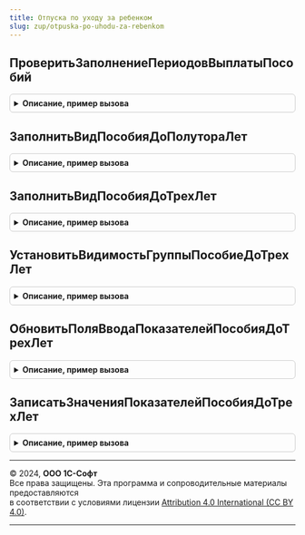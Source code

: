 ```yaml
---
title: Отпуска по уходу за ребенком
slug: zup/otpuska-po-uhodu-za-rebenkom
---
```



## ПроверитьЗаполнениеПериодовВыплатыПособий
<details style="margin: 1em 0; padding: 0.5em; border: 1px solid #ccc; border-radius: 6px;">

<summary style="font-weight: bold; cursor: pointer;">Описание, пример вызова</summary>

```bsl

// Проверяет значения периодов выплат пособий по уходу за ребенком
//
// Параметры:
//  Объект				 - ДокументОбъект - Проверяемый документ
//  Отказ				 - Булево - устанавливает в истина, если реквизиты заполнены не правильно.
//  ПроверяемыеРеквизиты - Массив - массив проверяемых реквизитов.
//  ДатаНачалаОтпуска	 - Дата - дата начала отпуска по уходу за ребенком.
//  ДатаОкончанияОтпуска - Дата - дата окончания отпуска по уходу за ребенком.
//
Процедура ПроверитьЗаполнениеПериодовВыплатыПособий(Объект, Отказ, ПроверяемыеРеквизиты, Знач ДатаНачалаОтпуска = Неопределено, Экспорт
```

Пример вызова
```bsl
ОтпускаПоУходуЗаРебенком.ПроверитьЗаполнениеПериодовВыплатыПособий(Объект, Отказ, ПроверяемыеРеквизиты, ДатаНачалаОтпуска, );
```
</details>

## ЗаполнитьВидПособияДоПолутораЛет
<details style="margin: 1em 0; padding: 0.5em; border: 1px solid #ccc; border-radius: 6px;">

<summary style="font-weight: bold; cursor: pointer;">Описание, пример вызова</summary>

```bsl

// Заполняет на форме вид расчета оплаты пособия отпуска по уходу за ребенком до полутора лет
//
// Параметры:
//  Форма	 - Управляемая форма.
//
Процедура ЗаполнитьВидПособияДоПолутораЛет(Форма) Экспорт
```

Пример вызова
```bsl
ОтпускаПоУходуЗаРебенком.ЗаполнитьВидПособияДоПолутораЛет(Форма) 
```
</details>

## ЗаполнитьВидПособияДоТрехЛет
<details style="margin: 1em 0; padding: 0.5em; border: 1px solid #ccc; border-radius: 6px;">

<summary style="font-weight: bold; cursor: pointer;">Описание, пример вызова</summary>

```bsl

// Заполняет на форме вид расчета оплаты пособия отпуска по уходу за ребенком до трех лет
//
// Параметры:
//  Форма	 - Управляемая форма.
//
Процедура ЗаполнитьВидПособияДоТрехЛет(Форма) Экспорт
```

Пример вызова
```bsl
ОтпускаПоУходуЗаРебенком.ЗаполнитьВидПособияДоТрехЛет(Форма) 
```
</details>

## УстановитьВидимостьГруппыПособиеДоТрехЛет
<details style="margin: 1em 0; padding: 0.5em; border: 1px solid #ccc; border-radius: 6px;">

<summary style="font-weight: bold; cursor: pointer;">Описание, пример вызова</summary>

```bsl

// Устанавливает на форме видимость группы пособие до трех лет
//
// Параметры:
//  Форма					 - Управляемая форма.
//  ГруппаПособиеДоТрехЛет	 - Строка - имя группы, хранящей реквизиты оплаты пособий по уходу за ребенком до трех лет
//
Процедура УстановитьВидимостьГруппыПособиеДоТрехЛет(Форма, ГруппаПособиеДоТрехЛет= "ГруппаПособиеДоТрехЛет") Экспорт
```

Пример вызова
```bsl
ОтпускаПоУходуЗаРебенком.УстановитьВидимостьГруппыПособиеДоТрехЛет(Форма, ГруппаПособиеДоТрехЛет);
```
</details>

## ОбновитьПоляВводаПоказателейПособияДоТрехЛет
<details style="margin: 1em 0; padding: 0.5em; border: 1px solid #ccc; border-radius: 6px;">

<summary style="font-weight: bold; cursor: pointer;">Описание, пример вызова</summary>

```bsl

Процедура ОбновитьПоляВводаПоказателейПособияДоТрехЛет(Форма, ДобавлятьЭлементыФормы = Истина, ДобавлятьРеквизитыФормы = Истина, ОтложенноеИзменение = Ложь) Экспорт
```

Пример вызова
```bsl
ОтпускаПоУходуЗаРебенком.ОбновитьПоляВводаПоказателейПособияДоТрехЛет(Форма, ДобавлятьЭлементыФормы, ДобавлятьРеквизитыФормы, ОтложенноеИзменение);
```
</details>

## ЗаписатьЗначенияПоказателейПособияДоТрехЛет
<details style="margin: 1em 0; padding: 0.5em; border: 1px solid #ccc; border-radius: 6px;">

<summary style="font-weight: bold; cursor: pointer;">Описание, пример вызова</summary>

```bsl

Процедура ЗаписатьЗначенияПоказателейПособияДоТрехЛет(Форма, ТекущийОбъект) Экспорт
```

Пример вызова
```bsl
ОтпускаПоУходуЗаРебенком.ЗаписатьЗначенияПоказателейПособияДоТрехЛет(Форма, ТекущийОбъект) 
```
</details>

---

© 2024, **ООО 1С-Софт**  
Все права защищены. Эта программа и сопроводительные материалы предоставляются  
в соответствии с условиями лицензии [Attribution 4.0 International (CC BY 4.0)](https://creativecommons.org/licenses/by/4.0/legalcode).

---

